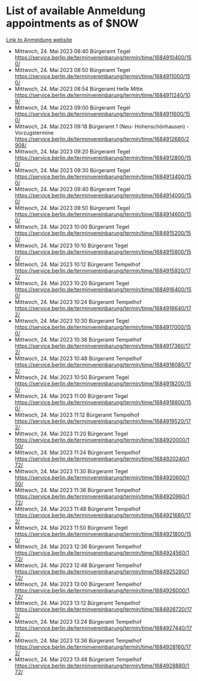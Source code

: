 # List of available Anmeldung appointments as of $NOW
[Link to Anmeldung website](https://service.berlin.de/terminvereinbarung/termin/tag.php?termin=1&anliegen[]=120686&dienstleisterlist=122210,122217,327316,122219,327312,122227,327314,122231,327346,122243,327348,122254,122252,329742,122260,329745,122262,329748,122271,327278,122273,327274,122277,327276,330436,122280,327294,122282,327290,122284,327292,122291,327270,122285,327266,122286,327264,122296,327268,150230,329760,122297,327286,122294,327284,122312,329763,122314,329775,122304,327330,122311,327334,122309,327332,317869,122281,327352,122279,329772,122283,122276,327324,122274,327326,122267,329766,122246,327318,122251,327320,122257,327322,122208,327298,122226,327300&herkunft=http%3A%2F%2Fservice.berlin.de%2Fdienstleistung%2F120686%2F)
- Mittwoch, 24. Mai 2023 08:40 Bürgeramt Tegel https://service.berlin.de/terminvereinbarung/termin/time/1684910400/150/
- Mittwoch, 24. Mai 2023 08:50 Bürgeramt Tegel https://service.berlin.de/terminvereinbarung/termin/time/1684911000/150/
- Mittwoch, 24. Mai 2023 08:54 Bürgeramt Helle Mitte https://service.berlin.de/terminvereinbarung/termin/time/1684911240/109/
- Mittwoch, 24. Mai 2023 09:00 Bürgeramt Tegel https://service.berlin.de/terminvereinbarung/termin/time/1684911600/150/
- Mittwoch, 24. Mai 2023 09:18 Bürgeramt 1 (Neu- Hohenschönhausen) - Vorzugstermine https://service.berlin.de/terminvereinbarung/termin/time/1684912680/2908/
- Mittwoch, 24. Mai 2023 09:20 Bürgeramt Tegel https://service.berlin.de/terminvereinbarung/termin/time/1684912800/150/
- Mittwoch, 24. Mai 2023 09:30 Bürgeramt Tegel https://service.berlin.de/terminvereinbarung/termin/time/1684913400/150/
- Mittwoch, 24. Mai 2023 09:40 Bürgeramt Tegel https://service.berlin.de/terminvereinbarung/termin/time/1684914000/150/
- Mittwoch, 24. Mai 2023 09:50 Bürgeramt Tegel https://service.berlin.de/terminvereinbarung/termin/time/1684914600/150/
- Mittwoch, 24. Mai 2023 10:00 Bürgeramt Tegel https://service.berlin.de/terminvereinbarung/termin/time/1684915200/150/
- Mittwoch, 24. Mai 2023 10:10 Bürgeramt Tegel https://service.berlin.de/terminvereinbarung/termin/time/1684915800/150/
- Mittwoch, 24. Mai 2023 10:12 Bürgeramt Tempelhof https://service.berlin.de/terminvereinbarung/termin/time/1684915920/172/
- Mittwoch, 24. Mai 2023 10:20 Bürgeramt Tegel https://service.berlin.de/terminvereinbarung/termin/time/1684916400/150/
- Mittwoch, 24. Mai 2023 10:24 Bürgeramt Tempelhof https://service.berlin.de/terminvereinbarung/termin/time/1684916640/172/
- Mittwoch, 24. Mai 2023 10:30 Bürgeramt Tegel https://service.berlin.de/terminvereinbarung/termin/time/1684917000/150/
- Mittwoch, 24. Mai 2023 10:36 Bürgeramt Tempelhof https://service.berlin.de/terminvereinbarung/termin/time/1684917360/172/
- Mittwoch, 24. Mai 2023 10:48 Bürgeramt Tempelhof https://service.berlin.de/terminvereinbarung/termin/time/1684918080/172/
- Mittwoch, 24. Mai 2023 10:50 Bürgeramt Tegel https://service.berlin.de/terminvereinbarung/termin/time/1684918200/150/
- Mittwoch, 24. Mai 2023 11:00 Bürgeramt Tegel https://service.berlin.de/terminvereinbarung/termin/time/1684918800/150/
- Mittwoch, 24. Mai 2023 11:12 Bürgeramt Tempelhof https://service.berlin.de/terminvereinbarung/termin/time/1684919520/172/
- Mittwoch, 24. Mai 2023 11:20 Bürgeramt Tegel https://service.berlin.de/terminvereinbarung/termin/time/1684920000/150/
- Mittwoch, 24. Mai 2023 11:24 Bürgeramt Tempelhof https://service.berlin.de/terminvereinbarung/termin/time/1684920240/172/
- Mittwoch, 24. Mai 2023 11:30 Bürgeramt Tegel https://service.berlin.de/terminvereinbarung/termin/time/1684920600/150/
- Mittwoch, 24. Mai 2023 11:36 Bürgeramt Tempelhof https://service.berlin.de/terminvereinbarung/termin/time/1684920960/172/
- Mittwoch, 24. Mai 2023 11:48 Bürgeramt Tempelhof https://service.berlin.de/terminvereinbarung/termin/time/1684921680/172/
- Mittwoch, 24. Mai 2023 11:50 Bürgeramt Tegel https://service.berlin.de/terminvereinbarung/termin/time/1684921800/150/
- Mittwoch, 24. Mai 2023 12:36 Bürgeramt Tempelhof https://service.berlin.de/terminvereinbarung/termin/time/1684924560/172/
- Mittwoch, 24. Mai 2023 12:48 Bürgeramt Tempelhof https://service.berlin.de/terminvereinbarung/termin/time/1684925280/172/
- Mittwoch, 24. Mai 2023 13:00 Bürgeramt Tempelhof https://service.berlin.de/terminvereinbarung/termin/time/1684926000/172/
- Mittwoch, 24. Mai 2023 13:12 Bürgeramt Tempelhof https://service.berlin.de/terminvereinbarung/termin/time/1684926720/172/
- Mittwoch, 24. Mai 2023 13:24 Bürgeramt Tempelhof https://service.berlin.de/terminvereinbarung/termin/time/1684927440/172/
- Mittwoch, 24. Mai 2023 13:36 Bürgeramt Tempelhof https://service.berlin.de/terminvereinbarung/termin/time/1684928160/172/
- Mittwoch, 24. Mai 2023 13:48 Bürgeramt Tempelhof https://service.berlin.de/terminvereinbarung/termin/time/1684928880/172/
